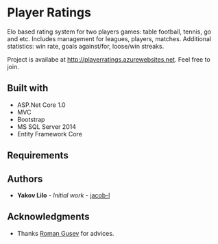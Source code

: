# Player Ratings

Elo based rating system for two players games: table football, tennis, go and etc. Includes management for leagues, players, matches. Additional statistics: win rate, goals against/for, loose/win streaks.

Project is availabe at <a href="http://playerratings.azurewebsites.net">http://playerratings.azurewebsites.net</a>. Feel free to join.

## Built with

* ASP.Net Core 1.0
* MVC
* Bootstrap
* MS SQL Server 2014
* Entity Framework Core

## Requirements


## Authors

* **Yakov Lilo** - *Initial work* - [jacob-l](https://github.com/jacob-l)

## Acknowledgments

* Thanks [Roman Gusev](https://github.com/102) for advices.

